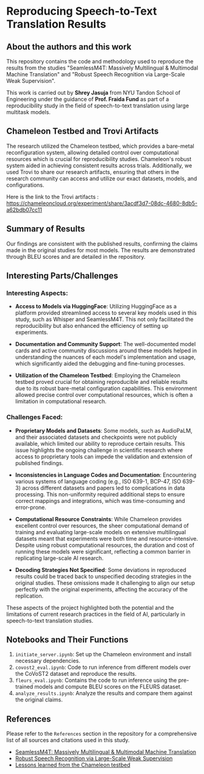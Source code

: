 
# Reproducing Speech-to-Text Translation Results

## About the authors and this work

This repository contains the code and methodology used to reproduce the results from the studies "SeamlessM4T: Massively Multilingual & Multimodal Machine Translation" and "Robust Speech Recognition via Large-Scale Weak Supervision". 

This work is carried out by **Shrey Jasuja** from NYU Tandon School of Engineering under the guidance of **Prof. Fraida Fund** as part of a reproducibility study in the field of speech-to-text translation using large multitask models.

## Chameleon Testbed and Trovi Artifacts

The research utilized the Chameleon testbed, which provides a bare-metal reconfiguration system, allowing detailed control over computational resources which is crucial for reproducibility studies. Chameleon's robust system aided in achieving consistent results across trials. Additionally, we used Trovi to share our research artifacts, ensuring that others in the research community can access and utilize our exact datasets, models, and configurations.

Here is the link to the Trovi artifacts : https://chameleoncloud.org/experiment/share/3acdf3d7-08dc-4680-8db5-a62bdb07cc11

## Summary of Results

Our findings are consistent with the published results, confirming the claims made in the original studies for most models. The results are demonstrated through BLEU scores and are detailed in the repository.

## Interesting Parts/Challenges

### Interesting Aspects:

- **Access to Models via HuggingFace**: Utilizing HuggingFace as a platform provided streamlined access to several key models used in this study, such as Whisper and SeamlessM4T. This not only facilitated the reproducibility but also enhanced the efficiency of setting up experiments.
  
- **Documentation and Community Support**: The well-documented model cards and active community discussions around these models helped in understanding the nuances of each model's implementation and usage, which significantly aided the debugging and fine-tuning processes.

- **Utilization of the Chameleon Testbed**: Employing the Chameleon testbed proved crucial for obtaining reproducible and reliable results due to its robust bare-metal configuration capabilities. This environment allowed precise control over computational resources, which is often a limitation in computational research.

### Challenges Faced:

- **Proprietary Models and Datasets**: Some models, such as AudioPaLM, and their associated datasets and checkpoints were not publicly available, which limited our ability to reproduce certain results. This issue highlights the ongoing challenge in scientific research where access to proprietary tools can impede the validation and extension of published findings.

- **Inconsistencies in Language Codes and Documentation**: Encountering various systems of language coding (e.g., ISO 639-1, BCP-47, ISO 639-3) across different datasets and papers led to complications in data processing. This non-uniformity required additional steps to ensure correct mappings and integrations, which was time-consuming and error-prone.

- **Computational Resource Constraints**: While Chameleon provides excellent control over resources, the sheer computational demand of training and evaluating large-scale models on extensive multilingual datasets meant that experiments were both time and resource-intensive. Despite using robust computational resources, the duration and cost of running these models were significant, reflecting a common barrier in replicating large-scale AI research.

- **Decoding Strategies Not Specified**: Some deviations in reproduced results could be traced back to unspecified decoding strategies in the original studies. These omissions made it challenging to align our setup perfectly with the original experiments, affecting the accuracy of the replication.

These aspects of the project highlighted both the potential and the limitations of current research practices in the field of AI, particularly in speech-to-text translation studies.


## Notebooks and Their Functions

1. `initiate_server.ipynb`: Set up the Chameleon environment and install necessary dependencies.
2. `covost2_eval.ipynb`: Code to run inference from different models over the CoVoST2 dataset and reproduce the results.
3. `fleurs_eval.ipynb`: Contains the code to run inference using the pre-trained models and compute BLEU scores on the FLEURS dataset.
4. `analyze_results.ipynb`: Analyze the results and compare them against the original claims.

## References

Please refer to the `References` section in the repository for a comprehensive list of all sources and citations used in this study.

- [SeamlessM4T: Massively Multilingual & Multimodal Machine Translation](https://arxiv.org/abs/2308.11596)
- [Robust Speech Recognition via Large-Scale Weak Supervision](https://arxiv.org/abs/2212.04356)
- [Lessons learned from the Chameleon testbed](https://dl.acm.org/doi/abs/10.5555/3489146.3489161)

